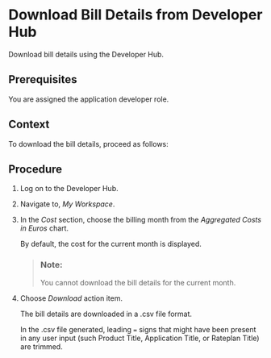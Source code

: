 <!-- loioae61972d96d145a8abb40abbe416e255 -->

# Download Bill Details from Developer Hub

Download bill details using the Developer Hub.



<a name="loioae61972d96d145a8abb40abbe416e255__prereq_bsb_hyp_bz"/>

## Prerequisites

You are assigned the application developer role.



<a name="loioae61972d96d145a8abb40abbe416e255__context_csg_r2j_zz"/>

## Context

To download the bill details, proceed as follows:



<a name="loioae61972d96d145a8abb40abbe416e255__steps_ctx_n2j_zz"/>

## Procedure

1.  Log on to the Developer Hub.

2.  Navigate to, *My Workspace*.

3.  In the *Cost* section, choose the billing month from the *Aggregated Costs in Euros* chart.

    By default, the cost for the current month is displayed.

    > ### Note:  
    > You cannot download the bill details for the current month.

4.  Choose *Download* action item.

    The bill details are downloaded in a .csv file format.

    In the .csv file generated, leading `=` signs that might have been present in any user input \(such Product Title, Application Title, or Rateplan Title\) are trimmed.


